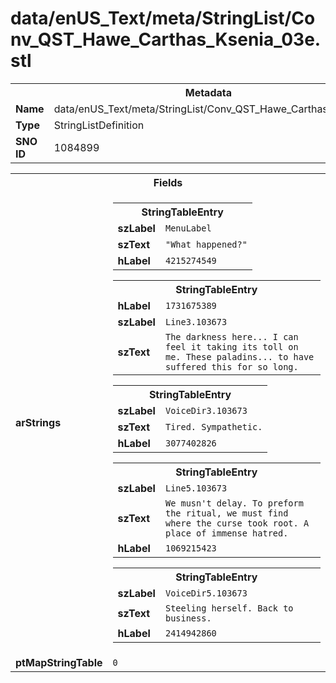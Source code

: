 <h1>data/enUS_Text/meta/StringList/Conv_QST_Hawe_Carthas_Ksenia_03e.stl</h1><table><tr><th colspan="100%">Metadata</th></tr><tr><td><b>Name</b></td><td>data/enUS_Text/meta/StringList/Conv_QST_Hawe_Carthas_Ksenia_03e.stl</td></tr><tr><td><b>Type</b></td><td>StringListDefinition</td></tr><tr><td><b>SNO ID</b></td><td>1084899</td></tr></table>

<table><tr><th colspan="100%">Fields</th></tr><tr><td><b>arStrings</b></td><td><table><tr><th colspan="100%">StringTableEntry</th></tr><tr><td><b>szLabel</b></td><td><code>MenuLabel</code></td></tr><tr><td><b>szText</b></td><td><code>"What happened?"</code></td></tr><tr><td><b>hLabel</b></td><td><code>4215274549</code></td></tr></table>


<table><tr><th colspan="100%">StringTableEntry</th></tr><tr><td><b>hLabel</b></td><td><code>1731675389</code></td></tr><tr><td><b>szLabel</b></td><td><code>Line3.103673</code></td></tr><tr><td><b>szText</b></td><td><code>The darkness here... I can feel it taking its toll on me. These paladins... to have suffered this for so long.</code></td></tr></table>


<table><tr><th colspan="100%">StringTableEntry</th></tr><tr><td><b>szLabel</b></td><td><code>VoiceDir3.103673</code></td></tr><tr><td><b>szText</b></td><td><code>Tired. Sympathetic.</code></td></tr><tr><td><b>hLabel</b></td><td><code>3077402826</code></td></tr></table>


<table><tr><th colspan="100%">StringTableEntry</th></tr><tr><td><b>szLabel</b></td><td><code>Line5.103673</code></td></tr><tr><td><b>szText</b></td><td><code>We musn't delay. To preform the ritual, we must find where the curse took root. A place of immense hatred.</code></td></tr><tr><td><b>hLabel</b></td><td><code>1069215423</code></td></tr></table>


<table><tr><th colspan="100%">StringTableEntry</th></tr><tr><td><b>szLabel</b></td><td><code>VoiceDir5.103673</code></td></tr><tr><td><b>szText</b></td><td><code>Steeling herself. Back to business.</code></td></tr><tr><td><b>hLabel</b></td><td><code>2414942860</code></td></tr></table>


</td></tr><tr><td><b>ptMapStringTable</b></td><td><code>0</code></td></tr></table>

